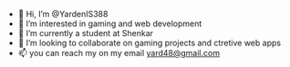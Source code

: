 - 👋 Hi, I’m @YardenIS388
- 👀 I’m interested in gaming and web development
- 🌱 I’m currently a student at Shenkar
- 💞️ I’m looking to collaborate on gaming projects and ctretive web apps
- 📫 you can reach my on my email yard48@gmail.com

<!---
YardenIS388/YardenIS388 is a ✨ special ✨ repository because its `README.md` (this file) appears on your GitHub profile.
You can click the Preview link to take a look at your changes.
--->

